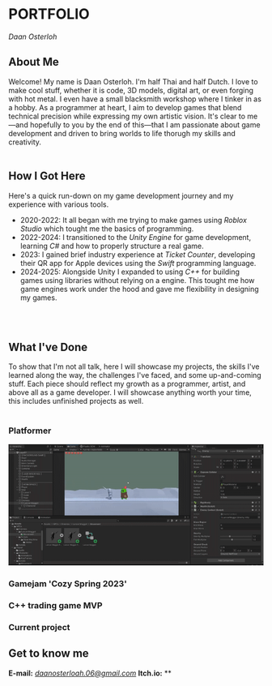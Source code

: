 # PORTFOLIO
*Daan Osterloh*

## About Me
Welcome! My name is Daan Osterloh. I'm half Thai and half Dutch. I love to make cool stuff, whether it is code, 3D models, digital art, or even forging with hot metal. I even have a small blacksmith workshop where I tinker in as a hobby. As a programmer at heart, I aim to develop games that blend technical precision while expressing my own artistic vision. It's clear to me—and hopefully to you by the end of this—that I am passionate about game development and driven to bring worlds to life thorugh my skills and creativity. 
<br/>
<br/>

## How I Got Here
Here's a quick run-down on my game development journey and my experience with various tools.
- 2020-2022: It all began with me trying to make games using *Roblox Studio* which tought me the basics of programming.
- 2022-2024: I transitioned to the *Unity Engine* for game development, learning *C#* and how to properly structure a real game.
- 2023: I gained brief industry experience at *Ticket Counter*, developing their QR app for Apple devices using the *Swift* programming language.
- 2024-2025: Alongside Unity I expanded to using *C++* for building games using libraries without relying on a engine. This tought me how game engines work under the hood and gave me flexibility in designing my games.
<br/>
<br/>

## What I've Done
To show that I'm not all talk, here I will showcase my projects, the skills I've learned along the way, the challenges I've faced, and some up-and-coming stuff. Each piece should reflect my growth as a programmer, artist, and above all as a game developer. I will showcase anything worth your time, this includes unfinished projects as well.
<br/>
<br/>

### Platformer
![Gameplay GIF](gifs/24-09-2022.gif)

### Gamejam 'Cozy Spring 2023'
### C++ trading game MVP
### Current project


## Get to know me
**E-mail:** *daanosterloah.06@gmail.com*
**Itch.io:** **
